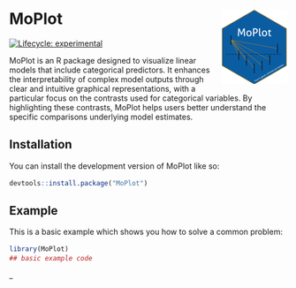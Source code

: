 
<!-- README.md is generated from README.Rmd. Please edit that file -->

# MoPlot <img src="man/figures/logo.png" align="right" height="135" alt="" />

<!-- badges: start -->

[![Lifecycle:
experimental](https://img.shields.io/badge/lifecycle-experimental-orange.svg)](https://lifecycle.r-lib.org/articles/stages.html#experimental)
<!-- badges: end -->

MoPlot is an R package designed to visualize linear models that include
categorical predictors. It enhances the interpretability of complex
model outputs through clear and intuitive graphical representations,
with a particular focus on the contrasts used for categorical variables.
By highlighting these contrasts, MoPlot helps users better understand
the specific comparisons underlying model estimates.

## Installation

You can install the development version of MoPlot like so:

``` r
devtools::install.package("MoPlot")
```

## Example

This is a basic example which shows you how to solve a common problem:

``` r
library(MoPlot)
## basic example code
```

\_
